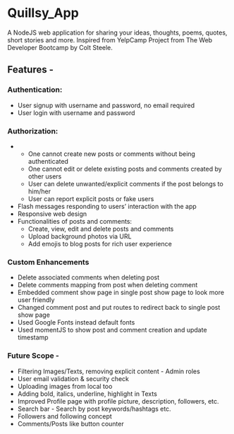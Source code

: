 # Quillsy_App
A NodeJS web application for sharing your ideas, thoughts, poems, quotes, short stories  and more.
Inspired from YelpCamp Project from The Web Developer Bootcamp by Colt Steele.

## Features -
### Authentication:
* User signup with username and password, no email required
* User login with username and password

### Authorization:
*
  * One cannot create new posts or comments without being authenticated
  * One cannot edit or delete existing posts and comments created by other users
  * User can delete unwanted/explicit comments if the post belongs to him/her
  * User can report explicit posts or fake users
* Flash messages responding to users’ interaction with the app
* Responsive web design
* Functionalities of posts and comments:
  * Create, view, edit and delete posts and comments
  * Upload background photos via URL
  * Add emojis to blog posts for rich user experience

### Custom Enhancements
* Delete associated comments when deleting post
* Delete comments mapping from post when deleting comment
* Embedded comment show page in single post show page to look more user friendly
* Changed comment post and put routes to redirect back to single post show page
* Used Google Fonts instead default fonts
* Used momentJS to show post and comment creation and update timestamp

### Future Scope -
* Filtering Images/Texts, removing explicit content - Admin roles
* User email validation & security check
* Uploading images from local too
* Adding bold, italics, underline, highlight in Texts
* Improved Profile page with profile picture, description, followers, etc.
* Search bar - Search by post keywords/hashtags etc.
* Followers and following concept
* Comments/Posts like button counter

